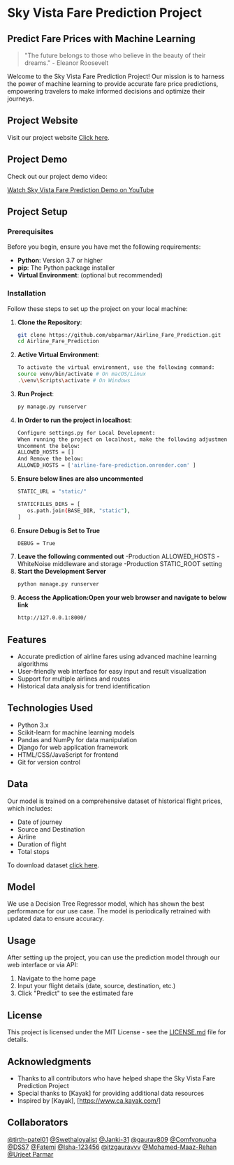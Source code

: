 # Sky Vista Fare Prediction Project

## Predict Fare Prices with Machine Learning

> "The future belongs to those who believe in the beauty of their dreams." - Eleanor Roosevelt

Welcome to the Sky Vista Fare Prediction Project! Our mission is to harness the power of machine learning to provide accurate fare price predictions, empowering travelers to make informed decisions and optimize their journeys.

## Project Website

Visit our project website [Click here](https://airline-fare-prediction.onrender.com/).

## Project Demo

Check out our project demo video:

[Watch Sky Vista Fare Prediction Demo on YouTube](https://www.youtube.com/watch?v=V9zUiECHzNE)

## Project Setup

### Prerequisites

Before you begin, ensure you have met the following requirements:

- **Python**: Version 3.7 or higher
- **pip**: The Python package installer
- **Virtual Environment**: (optional but recommended)

### Installation

Follow these steps to set up the project on your local machine:

1. **Clone the Repository**:
   ```sh
   git clone https://github.com/ubparmar/Airline_Fare_Prediction.git
   cd Airline_Fare_Prediction

2. **Active Virtual Environment**:
   ```sh
   To activate the virtual environment, use the following command:
   source venv/bin/activate # On macOS/Linux
   .\venv\Scripts\activate # On Windows

2. **Run Project**:
   ```sh
   py manage.py runserver

3. **In Order to run the project in localhost**:
   ```sh
   Configure settings.py for Local Development:
   When running the project on localhost, make the following adjustments to the settings.py 
   Uncomment the below:
   ALLOWED_HOSTS = []
   And Remove the below:
   ALLOWED_HOSTS = ['airline-fare-prediction.onrender.com' ]

4. **Ensure below lines are also uncommented**
   ```sh
   STATIC_URL = "static/"

   STATICFILES_DIRS = [
      os.path.join(BASE_DIR, "static"),
   ]

5. **Ensure Debug is Set to True**
   ```sh
   DEBUG = True

6. **Leave the following commented out**
-Production ALLOWED_HOSTS
-WhiteNoise middleware and storage
-Production STATIC_ROOT setting
7. **Start the Development Server**
   ```sh
   python manage.py runserver
8. **Access the Application:Open your web browser and navigate to below link**
   ```sh
   http://127.0.0.1:8000/
## Features

- Accurate prediction of airline fares using advanced machine learning algorithms
- User-friendly web interface for easy input and result visualization
- Support for multiple airlines and routes
- Historical data analysis for trend identification

## Technologies Used

- Python 3.x
- Scikit-learn for machine learning models
- Pandas and NumPy for data manipulation
- Django for web application framework
- HTML/CSS/JavaScript for frontend
- Git for version control

## Data

Our model is trained on a comprehensive dataset of historical flight prices, which includes:
- Date of journey
- Source and Destination
- Airline
- Duration of flight
- Total stops

To download dataset [click here](https://github.com/ubparmar/Airline_Fare_Prediction/tree/main/Data).

## Model

We use a Decision Tree Regressor model, which has shown the best performance for our use case. The model is periodically retrained with updated data to ensure accuracy.

## Usage

After setting up the project, you can use the prediction model through our web interface or via API:

1. Navigate to the home page
2. Input your flight details (date, source, destination, etc.)
3. Click "Predict" to see the estimated fare

## License

This project is licensed under the MIT License - see the [LICENSE.md](https://github.com/ubparmar/Airline_Fare_Prediction?tab=MIT-1-ov-file) file for details.

## Acknowledgments

- Thanks to all contributors who have helped shape the Sky Vista Fare Prediction Project
- Special thanks to [Kayak] for providing additional data resources
- Inspired by [Kayak], [https://www.ca.kayak.com/]

## Collaborators
[@tirth-patel01](https://github.com/tirth-patel01)
[@Swethaloyalist](https://github.com/Swethaloyalist)
[@Janki-31](https://github.com/Janki-31)
[@gaurav809](https://github.com/gaurav809)
[@Comfyonuoha](https://github.com/Comfyonuoha)
[@DSS7](https://github.com/DSS7)
[@Fatemi](https://github.com/fatemi-loyalist)
[@Isha-123456](https://github.com/Isha-123456)
[@itzgauravvv](https://github.com/itzgauravvv)
[@Mohamed-Maaz-Rehan](https://github.com/Mohamed-Maaz-Rehan)
[@Urjeet Parmar](https://github.com/ubparmar)
